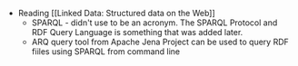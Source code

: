 - Reading [[Linked Data: Structured data on the Web]]
	- SPARQL - didn't use to be an acronym. The SPARQL Protocol and RDF Query Language is something that was added later.
	- ARQ query tool from Apache Jena Project can be used to query RDF fiiles using SPARQL from command line
